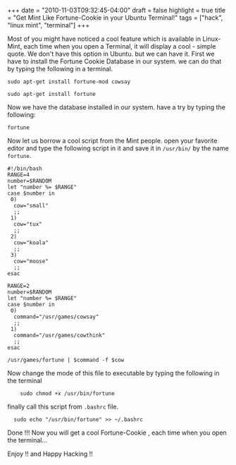 +++
date = "2010-11-03T09:32:45-04:00"
draft = false
highlight = true
title = "Get Mint Like Fortune-Cookie in your Ubuntu Terminal!"
tags = ["hack", "linux mint", "terminal"]
+++

Most of you might have noticed a cool feature which is available in Linux-Mint,
each time when you open a Terminal, it will display a cool - simple quote.
We don't have this option in Ubuntu. but we can have it. 
First we have to install the Fortune Cookie Database in our system. we can do that by typing the following in a terminal. 

```
sudo apt-get install fortune-mod cowsay 

sudo apt-get install fortune
```
Now we have the database installed in our system. have a try by typing the following: 

```
fortune
```

Now let us borrow a cool script from the Mint people.
open  your favorite editor and type the following script in it and save it in `/usr/bin/` by the name `fortune`.

```
#!/bin/bash
RANGE=4
number=$RANDOM
let "number %= $RANGE"
case $number in
 0)
  cow="small"
  ;;
 1)
  cow="tux"
  ;;
 2)
  cow="koala"
  ;;
 3)
  cow="moose"
  ;;
esac

RANGE=2
number=$RANDOM
let "number %= $RANGE"
case $number in
 0)
  command="/usr/games/cowsay"
  ;;
 1)
  command="/usr/games/cowthink"
  ;;
esac

/usr/games/fortune | $command -f $cow
```

 Now change the mode of this file to executable by typing the following in the terminal

 ```
     sudo chmod +x /usr/bin/fortune
 ``` 
  finally call this script from `.bashrc` file.

  ```
    sudo echo "/usr/bin/fortune" >> ~/.bashrc
```

Done !!! Now you will get a cool Fortune-Cookie , each time when you open the terminal...

Enjoy !! and Happy Hacking !! 